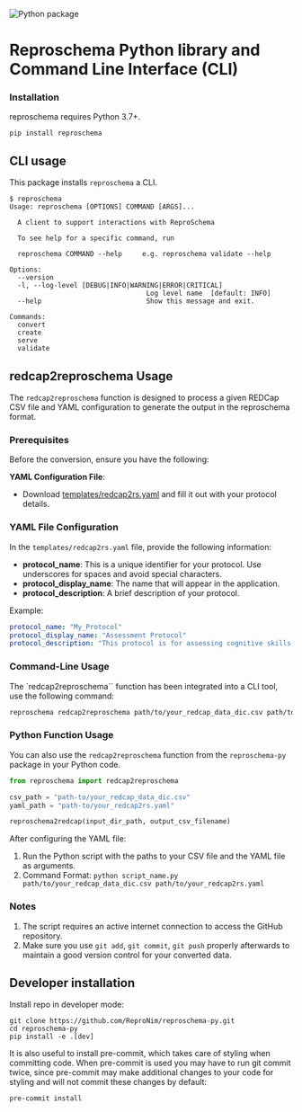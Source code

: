 ![Python package](https://github.com/ReproNim/reproschema-py/workflows/Python%20package/badge.svg?branch=master)

# Reproschema Python library and Command Line Interface (CLI)


### Installation

reproschema requires Python 3.7+.

```
pip install reproschema
```

## CLI usage

This package installs `reproschema` a CLI.

```
$ reproschema
Usage: reproschema [OPTIONS] COMMAND [ARGS]...

  A client to support interactions with ReproSchema

  To see help for a specific command, run

  reproschema COMMAND --help     e.g. reproschema validate --help

Options:
  --version
  -l, --log-level [DEBUG|INFO|WARNING|ERROR|CRITICAL]
                                  Log level name  [default: INFO]
  --help                          Show this message and exit.

Commands:
  convert
  create
  serve
  validate
```

## redcap2reproschema Usage
The `redcap2reproschema` function is designed to process a given REDCap CSV file and YAML configuration to generate the output in the reproschema format.

### Prerequisites
Before the conversion, ensure you have the following:

**YAML Configuration File**:
   - Download [templates/redcap2rs.yaml](templates/redcap2rs.yaml) and fill it out with your protocol details.

### YAML File Configuration
In the `templates/redcap2rs.yaml` file, provide the following information:

- **protocol_name**: This is a unique identifier for your protocol. Use underscores for spaces and avoid special characters.
- **protocol_display_name**: The name that will appear in the application.
- **protocol_description**: A brief description of your protocol.

Example:
```yaml
protocol_name: "My_Protocol"
protocol_display_name: "Assessment Protocol"
protocol_description: "This protocol is for assessing cognitive skills."
```
### Command-Line Usage

The `redcap2reproschema`` function has been integrated into a CLI tool, use the following command:
```bash
reproschema redcap2reproschema path/to/your_redcap_data_dic.csv path/to/your_redcap2rs.yaml
```

### Python Function Usage

You can also use the `redcap2reproschema` function from the `reproschema-py` package in your Python code.

```python
from reproschema import redcap2reproschema

csv_path = "path-to/your_redcap_data_dic.csv"
yaml_path = "path-to/your_redcap2rs.yaml"

reproschema2redcap(input_dir_path, output_csv_filename)
```

After configuring the YAML file:

1. Run the Python script with the paths to your CSV file and the YAML file as arguments.
2. Command Format: `python script_name.py path/to/your_redcap_data_dic.csv path/to/your_redcap2rs.yaml`

### Notes
1. The script requires an active internet connection to access the GitHub repository.
2. Make sure you use `git add`, `git commit`, `git push` properly afterwards to maintain a good version control for your converted data.

## Developer installation

Install repo in developer mode:

```
git clone https://github.com/ReproNim/reproschema-py.git
cd reproschema-py
pip install -e .[dev]
```

It is also useful to install pre-commit, which takes care of styling when
committing code. When pre-commit is used you may have to run git commit twice,
since pre-commit may make additional changes to your code for styling and will
not commit these changes by default:

```
pre-commit install
```
